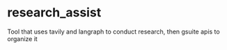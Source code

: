 # research_assist
Tool that uses tavily and langraph to conduct research, then gsuite apis to organize it
